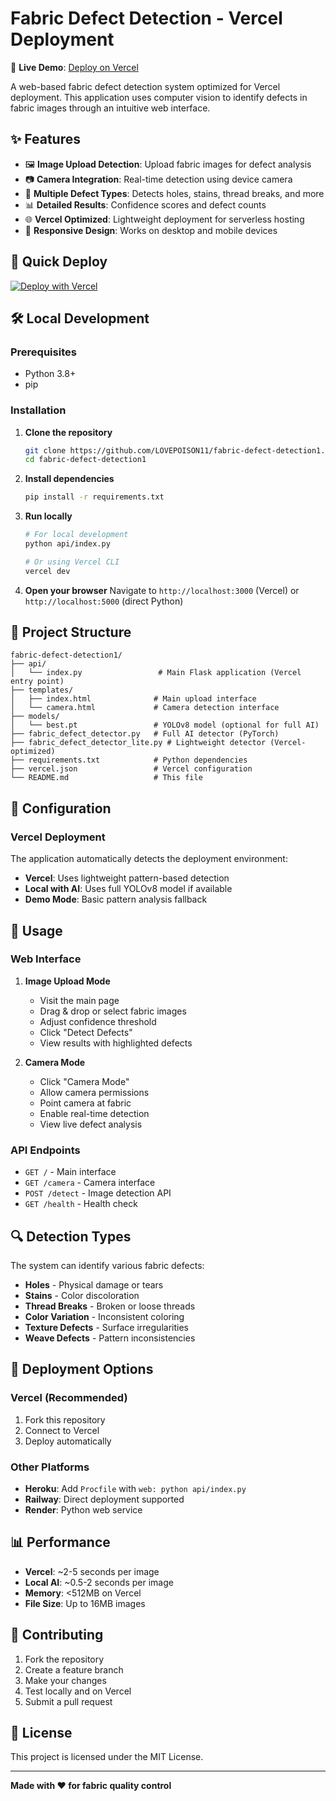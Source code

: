 # Fabric Defect Detection - Vercel Deployment

🚀 **Live Demo**: [Deploy on Vercel](https://vercel.com/new/clone?repository-url=https://github.com/LOVEPOISON11/fabric-defect-detection1)

A web-based fabric defect detection system optimized for Vercel deployment. This application uses computer vision to identify defects in fabric images through an intuitive web interface.

## ✨ Features

- 🖼️ **Image Upload Detection**: Upload fabric images for defect analysis
- 📷 **Camera Integration**: Real-time detection using device camera
- 🎯 **Multiple Defect Types**: Detects holes, stains, thread breaks, and more
- 📊 **Detailed Results**: Confidence scores and defect counts
- 🌐 **Vercel Optimized**: Lightweight deployment for serverless hosting
- 📱 **Responsive Design**: Works on desktop and mobile devices

## 🚀 Quick Deploy

[![Deploy with Vercel](https://vercel.com/button)](https://vercel.com/new/clone?repository-url=https://github.com/LOVEPOISON11/fabric-defect-detection1)

## 🛠️ Local Development

### Prerequisites
- Python 3.8+
- pip

### Installation

1. **Clone the repository**
   ```bash
   git clone https://github.com/LOVEPOISON11/fabric-defect-detection1.git
   cd fabric-defect-detection1
   ```

2. **Install dependencies**
   ```bash
   pip install -r requirements.txt
   ```

3. **Run locally**
   ```bash
   # For local development
   python api/index.py

   # Or using Vercel CLI
   vercel dev
   ```

4. **Open your browser**
   Navigate to `http://localhost:3000` (Vercel) or `http://localhost:5000` (direct Python)

## 📁 Project Structure

```
fabric-defect-detection1/
├── api/
│   └── index.py                 # Main Flask application (Vercel entry point)
├── templates/
│   ├── index.html              # Main upload interface
│   └── camera.html             # Camera detection interface
├── models/
│   └── best.pt                 # YOLOv8 model (optional for full AI)
├── fabric_defect_detector.py   # Full AI detector (PyTorch)
├── fabric_defect_detector_lite.py # Lightweight detector (Vercel-optimized)
├── requirements.txt            # Python dependencies
├── vercel.json                 # Vercel configuration
└── README.md                   # This file
```

## 🔧 Configuration

### Vercel Deployment
The application automatically detects the deployment environment:
- **Vercel**: Uses lightweight pattern-based detection
- **Local with AI**: Uses full YOLOv8 model if available
- **Demo Mode**: Basic pattern analysis fallback

## 🎯 Usage

### Web Interface

1. **Image Upload Mode**
   - Visit the main page
   - Drag & drop or select fabric images
   - Adjust confidence threshold
   - Click "Detect Defects"
   - View results with highlighted defects

2. **Camera Mode**
   - Click "Camera Mode"
   - Allow camera permissions
   - Point camera at fabric
   - Enable real-time detection
   - View live defect analysis

### API Endpoints

- `GET /` - Main interface
- `GET /camera` - Camera interface
- `POST /detect` - Image detection API
- `GET /health` - Health check

## 🔍 Detection Types

The system can identify various fabric defects:
- **Holes** - Physical damage or tears
- **Stains** - Color discoloration
- **Thread Breaks** - Broken or loose threads
- **Color Variation** - Inconsistent coloring
- **Texture Defects** - Surface irregularities
- **Weave Defects** - Pattern inconsistencies

## 🚀 Deployment Options

### Vercel (Recommended)
1. Fork this repository
2. Connect to Vercel
3. Deploy automatically

### Other Platforms
- **Heroku**: Add `Procfile` with `web: python api/index.py`
- **Railway**: Direct deployment supported
- **Render**: Python web service

## 📊 Performance

- **Vercel**: ~2-5 seconds per image
- **Local AI**: ~0.5-2 seconds per image
- **Memory**: <512MB on Vercel
- **File Size**: Up to 16MB images

## 🤝 Contributing

1. Fork the repository
2. Create a feature branch
3. Make your changes
4. Test locally and on Vercel
5. Submit a pull request

## 📄 License

This project is licensed under the MIT License.

---

**Made with ❤️ for fabric quality control**

